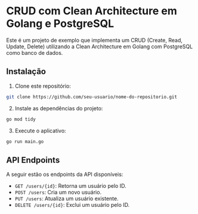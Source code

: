 # CRUD com Clean Architecture em Golang e PostgreSQL

Este é um projeto de exemplo que implementa um CRUD (Create, Read, Update, Delete) utilizando a Clean Architecture em Golang com PostgreSQL como banco de dados.

## Instalação

1. Clone este repositório:
```bash
git clone https://github.com/seu-usuario/nome-do-repositorio.git
```

2. Instale as dependências do projeto:
```bash 
go mod tidy
```

3. Execute o aplicativo:
```bash 
go run main.go
```

## API Endpoints

A seguir estão os endpoints da API disponíveis:

- `GET /users/{id}`: Retorna um usuário pelo ID.
- `POST /users`: Cria um novo usuário.
- `PUT /users`: Atualiza um usuário existente.
- `DELETE /users/{id}`: Exclui um usuário pelo ID.
